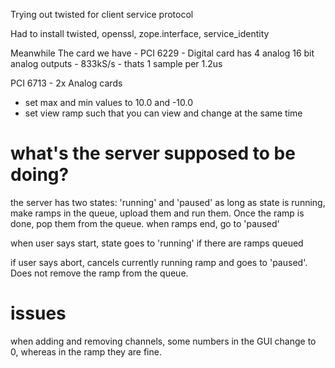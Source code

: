 Trying out twisted for client service protocol

Had to install twisted, openssl, zope.interface, service_identity

Meanwhile
The card we have -
PCI 6229 -  Digital card
    has 4 analog 16 bit analog outputs - 833kS/s - thats 1 sample per 1.2us

PCI 6713 - 2x Analog cards



- set max and min values to 10.0 and -10.0
- set view ramp such that you can view and change at the same time


# what's the server supposed to be doing?

the server has two states:
'running' and 'paused'
as long as state is running, make ramps in the queue, upload them and run them. Once the ramp is done, pop them from the queue.
when ramps end, go to 'paused'

when user says start, state goes to 'running' if there are ramps queued

if user says abort, cancels currently running ramp and goes to 'paused'. Does not remove the ramp from the queue.



# issues

when adding and removing channels, some numbers in the GUI change to 0, whereas in the ramp they are fine.
